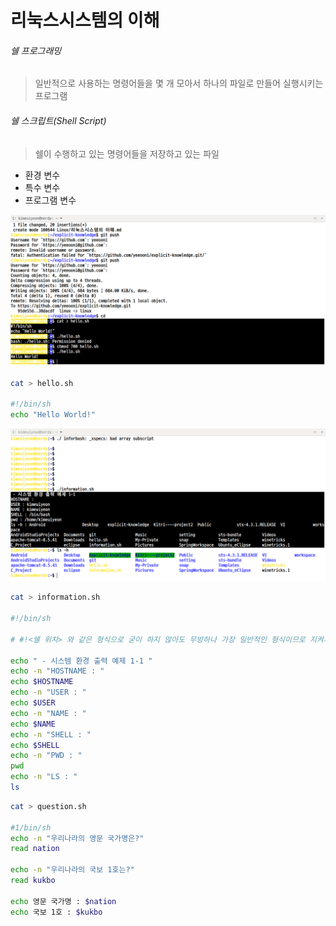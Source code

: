 # 리눅스시스템의 이해

###### 쉘 프로그래밍
> 일반적으로 사용하는 명령어들을 몇 개 모아서 하나의 파일로 만들어 실행시키는 프로그램

###### 쉘 스크립트(Shell Script)
> 쉘이 수행하고 있는 명령어들을 저장하고 있는 파일

- 환경 변수
- 특수 변수
- 프로그램 변수

![hello.sh](../img/hello.png "Shell Script1")

```sh
cat > hello.sh 

#!/bin/sh
echo "Hello World!"
```

![information.sh](../img/information.png "Shell Script2")

```sh
cat > information.sh

#!/bin/sh

# #!<쉘 위치> 와 같은 형식으로 굳이 하지 않아도 무방하나 가장 일반적인 형식이므로 지켜가며 학습하길 권장.

echo " - 시스템 환경 출력 예제 1-1 "
echo -n "HOSTNAME : "
echo $HOSTNAME
echo -n "USER : "
echo $USER
echo -n "NAME : "
echo $NAME
echo -n "SHELL : "
echo $SHELL
echo -n "PWD : "
pwd
echo -n "LS : "
ls
```

```sh
cat > question.sh

#1/bin/sh
echo -n "우리나라의 영문 국가명은?"
read nation

echo -n "우리나라의 국보 1호는?"
read kukbo

echo 영문 국가명 : $nation
echo 국보 1호 : $kukbo
```
